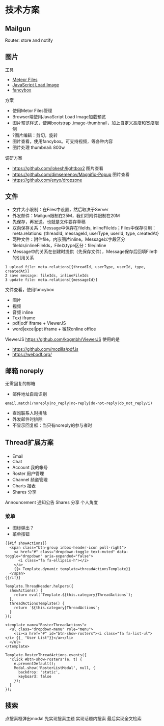 # 技术方案

## Mailgun

Router: store and notify

## 图片

工具
- [Meteor Files](https://github.com/VeliovGroup/Meteor-Files/wiki)
- [JavaScript Load Image](https://github.com/blueimp/JavaScript-Load-Image)
- [fancybox](https://github.com/fancyapps/fancybox)

方案
- 使用Metor Files管理
- Browser端使用JavaScript Load Image加载预览
- 图片预览样式，使用bootstrap .image-thumbnail，加上自定义高度和宽度限制
- ?图片编辑：剪切，旋转
- 图片查看，使用fancybox。可支持视频，等各种内容
- 图片处理 thumbnail: 800w

调研方案
- https://github.com/lokesh/lightbox2 图片查看
- https://github.com/dimsemenov/Magnific-Popup 图片查看
- https://github.com/enyo/dropzone

## 文件

- 文件大小限制：在Files中设置，然后取决于Server
- 外发邮件：Mailgun限制在25M，我们将附件限制在20M
- 先保存，再发送。也就是文件要存草稿
- 双向保存关系：Message中保存在fileIds, inlineFileIds；Files中保存引用：meta.relations: {threadId, messageId, userType, userId, type, createdAt}
- 两种文件：附件file，内嵌图片inline。Message以字段区分fileIds/inlineFileIds，File以type区分：file/inline
- Message中的关系在创建时提供（先保存文件），Message保存后回填File中的引用关系

```
1 upload file: meta.relations[{threadId, userType, userId, type, createdAt}]
2 save message: fileIds, inlineFileIds
3 update file: meta.relations[{messageId}]
```

文件查看，使用fancybox
- 图片
- 视频
- 音频 inline
- Text iframe
- pdf|odf iframe + ViewerJS
- word|excel|ppt iframe + 微软online office

ViewerJS
https://github.com/kogmbh/ViewerJS
使用的是
- https://github.com/mozilla/pdf.js
- https://webodf.org/

## 邮箱 noreply

无需回复的邮箱

- 邮件地址自动识别
```
email.match(/noreply|no_reply|no-reply|do-not-reply|do_not_reply/i)
```
- 查询联系人时排除
- 外发邮件时排除
- 不显示回复框：当只有noreply的参与者时

## Thread扩展方案

###

- Email
- Chat
- Account 我的帐号
- Roster 用户管理
- Channel 频道管理
- Charts 报表
- Shares 分享

Announcement 通知公告
Shares 分享 个人角度

### 菜单

- 图标弹出？
- 菜单按钮

```
{{#if showActions}}
  <span class="btn-group inbox-header-icon pull-right">
    <a href="#" class="dropdown-toggle text-muted" data-toggle="dropdown" aria-expanded="false">
      <i class="fa fa-ellipsis-h"></i>
    </a>
    {{> Template.dynamic template=threadActionsTemplate}}
  </span>
{{/if}}

Template.ThreadHeader.helpers({
  showActions() {
    return eval(`Template.${this.category}ThreadActions`);
  },
  threadActionsTemplate() {
    return `${this.category}ThreadActions`;
  }
});

<template name="RosterThreadActions">
  <ul class="dropdown-menu" role="menu">
    <li><a href="#" id="btn-show-rosters"><i class="fa fa-list-ul"></i> {{_ "User List"}}</a></li>
  </ul>
</template>

Template.RosterThreadActions.events({
  "click #btn-show-rosters"(e, t) {
    e.preventDefault();
    Modal.show('RosterListModal', null, {
      backdrop: 'static',
      keyboard: false
    });
  }
});
```

## 搜索

点搜索框弹出modal
先实现搜索主题
实现话题内搜索
最后实现全文检索

